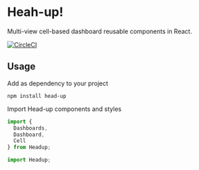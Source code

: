 # Heah-up!

Multi-view cell-based dashboard reusable components in React.

[![CircleCI](https://circleci.com/gh/tyom/head-up.svg?style=svg)](https://circleci.com/gh/tyom/head-up)
 
## Usage

Add as dependency to your project

```
npm install head-up
```

Import Head-up components and styles

```js
import {
  Dashboards,
  Dashboard,
  Cell
} from Headup;

import Headup;
```
